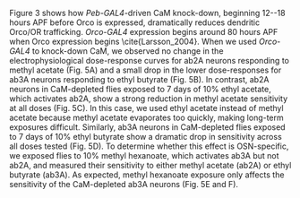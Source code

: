 Figure 3 shows how _Peb-GAL4_-driven CaM knock-down, beginning 12--18 hours APF before Orco is expressed, dramatically reduces dendritic Orco/OR trafficking.
_Orco-GAL4_ expression begins around 80 hours APF when Orco expression begins \cite{Larsson_2004}.
When we used _Orco-GAL4_ to knock-down CaM, we observed no change in the electrophysiological dose-response curves for ab2A neurons responding to methyl acetate (Fig. 5A) and a small drop in the lower dose-responses for ab3A neurons responding to ethyl butyrate (Fig. 5B).
In contrast, ab2A neurons in CaM-depleted flies exposed to 7 days of 10% ethyl acetate, which activates ab2A, show a strong reduction in methyl acetate sensitivity at all doses (Fig. 5C). In this case, we used ethyl acetate instead of methyl acetate because methyl acetate evaporates too quickly, making long-term exposures difficult.
Similarly, ab3A neurons in CaM-depleted flies exposed to 7 days of 10% ethyl butyrate show a dramatic drop in sensitivity across all doses tested (Fig. 5D).
To determine whether this effect is OSN-specific, we exposed flies to 10% methyl hexanoate, which activates ab3A but not ab2A, and measured their sensitivity to either methyl acetate (ab2A) or ethyl butyrate (ab3A).
As expected, methyl hexanoate exposure only affects the sensitivity of the CaM-depleted ab3A neurons (Fig. 5E and F).